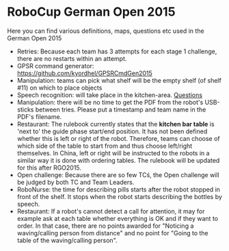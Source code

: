 RoboCup German Open 2015
========================

Here you can find various definitions, maps, questions etc used in the German Open 2015

- Retries: Because each team has 3 attempts for each stage 1 challenge, there are no restarts within an attempt. 
- GPSR command generator: https://github.com/kyordhel/GPSRCmdGen2015
- Manipulation: teams can pick what shelf will be the empty shelf (of shelf #11) on which to place objects
- Speech recognition: will take place in the kitchen-area. [Questions](https://github.com/RoboCupAtHome/RuleBook/blob/master/GermanOpen2015/speech_recognition/speech_recognition_questions.csv)
- Manipulation: there will be no time to get the PDF from the robot's USB-sticks between tries. Please put a timestamp and team name in the PDF's filename. 
- Restaurant: The rulebook currently states that the **kitchen bar table** is 'next to' the guide phase start/end position. It has not been defined whether this is left or right of the robot. Therefore, teams can choose of which side of the table to start from and thus choose left/right themselves. In China, left or right will be instructed to the robots in a similar way it is done with ordering tables. The rulebook will be updated for this after RGO2015. 
- Open challenge: Because there are so few TCś, the Open challenge will be judged by both TC and Team Leaders.
- RoboNurse: the time for describing pills starts after the robot stopped in front of the shelf. It stops when the robot starts describing the bottles by speech. 
- Restaurant: If a robot's cannot detect a call for attention, it may for example ask at each table whether everything is OK and if they want to order. In that case, there are no points awarded for "Noticing a waving/calling person from distance" and no point for "Going to the table of the waving/calling person".

